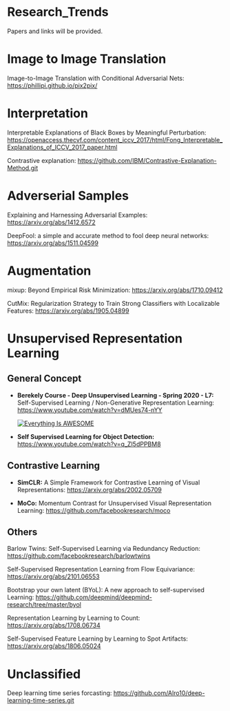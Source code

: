 # Research_Trends
Papers and links will be provided. 

# Image to Image Translation
Image-to-Image Translation with Conditional Adversarial Nets: https://phillipi.github.io/pix2pix/

# Interpretation

Interpretable Explanations of Black Boxes by Meaningful Perturbation: https://openaccess.thecvf.com/content_iccv_2017/html/Fong_Interpretable_Explanations_of_ICCV_2017_paper.html

Contrastive explanation:
https://github.com/IBM/Contrastive-Explanation-Method.git

# Adverserial Samples

Explaining and Harnessing Adversarial Examples: https://arxiv.org/abs/1412.6572

DeepFool: a simple and accurate method to fool deep neural networks: https://arxiv.org/abs/1511.04599

# Augmentation

mixup: Beyond Empirical Risk Minimization: https://arxiv.org/abs/1710.09412

CutMix: Regularization Strategy to Train Strong Classifiers with Localizable Features: https://arxiv.org/abs/1905.04899

# Unsupervised Representation Learning

## General Concept

* **Berekely Course - Deep Unsupervised Learning - Spring 2020 - L7:** Self-Supervised Learning / Non-Generative Representation Learning: https://www.youtube.com/watch?v=dMUes74-nYY

  [![Everything Is AWESOME](https://yt-embed.herokuapp.com/embed?v=dMUes74-nYY)](https://www.youtube.com/watch?v=dMUes74-nYY "Everything Is AWESOME")

* **Self Supervised Learning for Object Detection:** https://www.youtube.com/watch?v=q_ZI5dPPBM8

## Contrastive Learning

* **SimCLR:** A Simple Framework for Contrastive Learning of Visual Representations: https://arxiv.org/abs/2002.05709

* **MoCo:** Momentum Contrast for Unsupervised Visual Representation Learning: https://github.com/facebookresearch/moco

## Others

Barlow Twins: Self-Supervised Learning via Redundancy Reduction: https://github.com/facebookresearch/barlowtwins

Self-Supervised Representation Learning from Flow Equivariance: 
https://arxiv.org/abs/2101.06553


Bootstrap your own latent (BYoL): A new approach to self-supervised Learning: https://github.com/deepmind/deepmind-research/tree/master/byol


Representation Learning by Learning to Count: https://arxiv.org/abs/1708.06734

Self-Supervised Feature Learning by Learning to Spot Artifacts: https://arxiv.org/abs/1806.05024

# Unclassified

Deep learning time series forcasting:
https://github.com/Alro10/deep-learning-time-series.git
